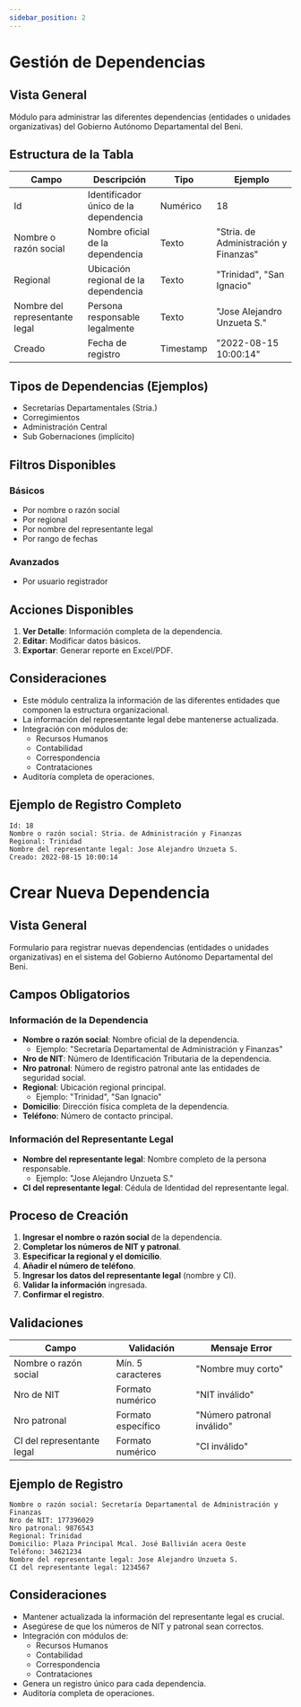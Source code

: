 ```yaml
---
sidebar_position: 2
---
```


# Gestión de Dependencias

## Vista General
Módulo para administrar las diferentes dependencias (entidades o unidades organizativas) del Gobierno Autónomo Departamental del Beni.

## Estructura de la Tabla

| Campo | Descripción | Tipo | Ejemplo |
|-------|-------------|------|---------|
| Id | Identificador único de la dependencia | Numérico | 18 |
| Nombre o razón social | Nombre oficial de la dependencia | Texto | "Stria. de Administración y Finanzas" |
| Regional | Ubicación regional de la dependencia | Texto | "Trinidad", "San Ignacio" |
| Nombre del representante legal | Persona responsable legalmente | Texto | "Jose Alejandro Unzueta S." |
| Creado | Fecha de registro | Timestamp | "2022-08-15 10:00:14" |

## Tipos de Dependencias (Ejemplos)

- Secretarías Departamentales (Stria.)
- Corregimientos
- Administración Central
- Sub Gobernaciones (implícito)

## Filtros Disponibles

### Básicos
- Por nombre o razón social
- Por regional
- Por nombre del representante legal
- Por rango de fechas

### Avanzados
- Por usuario registrador

## Acciones Disponibles

1.  **Ver Detalle**: Información completa de la dependencia.
2.  **Editar**: Modificar datos básicos.
3.  **Exportar**: Generar reporte en Excel/PDF.

## Consideraciones
- Este módulo centraliza la información de las diferentes entidades que componen la estructura organizacional.
- La información del representante legal debe mantenerse actualizada.
- Integración con módulos de:
  - Recursos Humanos
  - Contabilidad
  - Correspondencia
  - Contrataciones
- Auditoría completa de operaciones.

## Ejemplo de Registro Completo
```plaintext
Id: 18
Nombre o razón social: Stria. de Administración y Finanzas
Regional: Trinidad
Nombre del representante legal: Jose Alejandro Unzueta S.
Creado: 2022-08-15 10:00:14
```

# Crear Nueva Dependencia

## Vista General
Formulario para registrar nuevas dependencias (entidades o unidades organizativas) en el sistema del Gobierno Autónomo Departamental del Beni.

## Campos Obligatorios

### Información de la Dependencia
- **Nombre o razón social**: Nombre oficial de la dependencia.
  - Ejemplo: "Secretaría Departamental de Administración y Finanzas"
- **Nro de NIT**: Número de Identificación Tributaria de la dependencia.
- **Nro patronal**: Número de registro patronal ante las entidades de seguridad social.
- **Regional**: Ubicación regional principal.
  - Ejemplo: "Trinidad", "San Ignacio"
- **Domicilio**: Dirección física completa de la dependencia.
- **Teléfono**: Número de contacto principal.

### Información del Representante Legal
- **Nombre del representante legal**: Nombre completo de la persona responsable.
  - Ejemplo: "Jose Alejandro Unzueta S."
- **CI del representante legal**: Cédula de Identidad del representante legal.

## Proceso de Creación

1.  **Ingresar el nombre o razón social** de la dependencia.
2.  **Completar los números de NIT y patronal**.
3.  **Especificar la regional y el domicilio**.
4.  **Añadir el número de teléfono**.
5.  **Ingresar los datos del representante legal** (nombre y CI).
6.  **Validar la información** ingresada.
7.  **Confirmar el registro**.

## Validaciones
| Campo | Validación | Mensaje Error |
|-------|-----------|--------------|
| Nombre o razón social | Mín. 5 caracteres | "Nombre muy corto" |
| Nro de NIT | Formato numérico | "NIT inválido" |
| Nro patronal | Formato específico | "Número patronal inválido" |
| CI del representante legal | Formato numérico | "CI inválido" |

## Ejemplo de Registro
```plaintext
Nombre o razón social: Secretaría Departamental de Administración y Finanzas
Nro de NIT: 177396029
Nro patronal: 9876543
Regional: Trinidad
Domicilio: Plaza Principal Mcal. José Ballivián acera Oeste
Teléfono: 34621234
Nombre del representante legal: Jose Alejandro Unzueta S.
CI del representante legal: 1234567
```

## Consideraciones
- Mantener actualizada la información del representante legal es crucial.
- Asegúrese de que los números de NIT y patronal sean correctos.
- Integración con módulos de:
  - Recursos Humanos
  - Contabilidad
  - Correspondencia
  - Contrataciones
- Genera un registro único para cada dependencia.
- Auditoría completa de operaciones.
